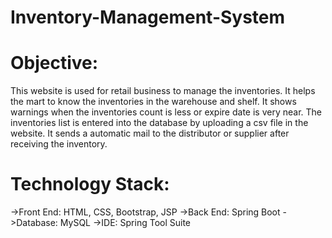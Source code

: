 # Inventory-Management-System
# Objective:
This website is used for retail business to manage the inventories. It helps the mart to know the inventories in the warehouse and shelf.
It shows warnings when the inventories count is less or expire date is very near. The inventories list is entered into the database by uploading a csv file in the website. It sends a automatic mail to the distributor or supplier after receiving the inventory.

# Technology Stack:
->Front End: HTML, CSS, Bootstrap, JSP
->Back End: Spring Boot
->Database: MySQL
->IDE: Spring Tool Suite


